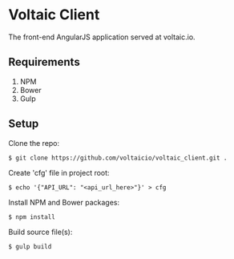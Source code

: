 # Voltaic Client

The front-end AngularJS application served at voltaic.io.

## Requirements
1. NPM
2. Bower
3. Gulp

## Setup

Clone the repo:
```
$ git clone https://github.com/voltaicio/voltaic_client.git .
```

Create 'cfg' file in project root:
```
$ echo '{"API_URL": "<api_url_here>"}' > cfg
```

Install NPM and Bower packages:
```
$ npm install
```

Build source file(s):
```
$ gulp build
```
